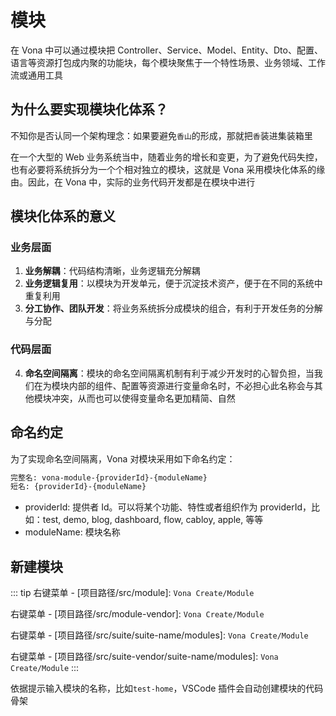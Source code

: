 # 模块

在 Vona 中可以通过模块把 Controller、Service、Model、Entity、Dto、配置、语言等资源打包成内聚的功能块，每个模块聚焦于一个特性场景、业务领域、工作流或通用工具

## 为什么要实现模块化体系？

不知你是否认同一个架构理念：如果要避免`香山`的形成，那就把`香`装进集装箱里

在一个大型的 Web 业务系统当中，随着业务的增长和变更，为了避免代码失控，也有必要将系统拆分为一个个相对独立的模块，这就是 Vona 采用模块化体系的缘由。因此，在 Vona 中，实际的业务代码开发都是在模块中进行

## 模块化体系的意义

### 业务层面

1. **业务解耦**：代码结构清晰，业务逻辑充分解耦
2. **业务逻辑复用**：以模块为开发单元，便于沉淀技术资产，便于在不同的系统中重复利用
3. **分工协作、团队开发**：将业务系统拆分成模块的组合，有利于开发任务的分解与分配

### 代码层面

4. **命名空间隔离**：模块的命名空间隔离机制有利于减少开发时的心智负担，当我们在为模块内部的组件、配置等资源进行变量命名时，不必担心此名称会与其他模块冲突，从而也可以使得变量命名更加精简、自然

## 命名约定

为了实现命名空间隔离，Vona 对模块采用如下命名约定：

```bash
完整名: vona-module-{providerId}-{moduleName}
短名: {providerId}-{moduleName}
```

- providerId: 提供者 Id。可以将某个功能、特性或者组织作为 providerId，比如：test, demo, blog, dashboard, flow, cabloy, apple, 等等
- moduleName: 模块名称

## 新建模块

::: tip
右键菜单 - [项目路径/src/module]: `Vona Create/Module`

右键菜单 - [项目路径/src/module-vendor]: `Vona Create/Module`

右键菜单 - [项目路径/src/suite/suite-name/modules]: `Vona Create/Module`

右键菜单 - [项目路径/src/suite-vendor/suite-name/modules]: `Vona Create/Module`
:::

依据提示输入模块的名称，比如`test-home`，VSCode 插件会自动创建模块的代码骨架
